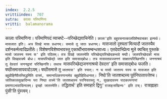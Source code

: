 ```yaml
---
index:  2.2.5
vrittiindex:  707
sutra:  कालाः परिमाणिना
vritti:  balamanorama 
---
```


कालाः परिमाणिना। परिमाणिपदं व्याचष्टे--परिच्छेद्यवाचिनेति। `काला'इति बहुवचनात्कालविशेषवाचका इत्यर्थः। मासजात इति। अत्र विग्रहे मासः प्रधानम्। समासे तु जातः प्रधानम्। `मासजातो दृश्यता'मित्यादौ जातस्यैव दर्शनकर्मत्वादिप्रतीतेः। विशेषणविशेष्यभावस्तु एकार्थीभावसम्बन्धसाध्यः। एतदेवाभिप्रेत्य मूले क्वचित् पुस्तके `मासो जातस्य यस्य स' इति पठितम्। तत्र विग्रहे जातस्येति परिच्छेद्यपरिच्छेदकभावे षष्ठी। जातपरिच्छेदको मास इति विग्रहवाक्ये बोधः। मासपरिच्छेद्यो जात इति समासाद्बोधः। तत्र मासस्तावज्जननं साक्षात्परिच्छिनत्ति। जननाश्रयं तु देवदत्तं जननद्वारां परिच्छिनत्ति। तथाच `मासपरिच्छेद्यजननाश्रयो देवदत्त' इति समासाद्बोधः फलति। षष्ठीसमासापवादोऽयम्। षष्ठीसमासे तु `जातमास' इति स्यात्। न च मासो जातस्य यस्य स मासजात इति बहुव्रीहिणैवैतत्सिद्धमिति वाच्यं, समानाधिकरणानामेव बहुव्रीहिविधानात्। `निष्ठे'ति जातशब्दस्य पूर्वनिपातापत्तेश्च। `जातिकालसुखादिभ्यः परा निष्ठा वाच्ये'ति जातशब्दस्य परनिपातस्तु न, सुखादावस्य पाठकल्पनायां प्रमाणाऽभावादित्यलम्। द्व्यहो जातस्येति। `तद्धितार्थ' इति समाहारे द्विगुः' `राजाहःसखिभ्यः' इति टच्। `रात्राह्नाहाः पुंसी'ति पुंस्त्वम्। 


